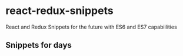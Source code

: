 # react-redux-snippets
React and Redux Snippets for the future with ES6 and ES7 capabiilities

## Snippets for days
